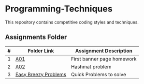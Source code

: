 # Programming-Techniques
This repository contains competitive coding styles and techniques.
##  Assignments Folder

|   #   | Folder Link | Assignment Description |
| :---: | ----------- | ---------------------- |
|  1    |     [A01](https://github.com/azizzmills/Programming-Techniques/tree/2143-OOP-Mills/A01)    | First banner page homework |
|  2    |     [A02](https://github.com/azizzmills/Programming-Techniques/tree/2143-OOP-Mills/A03)  | Hashmat problem |
|  3    |  [Easy Breezy Problems](https://github.com/azizzmills/Programming-Techniques/tree/2143-OOP-Mills/Easy%20Breezy%20Problems) | Quick Problems to solve |

